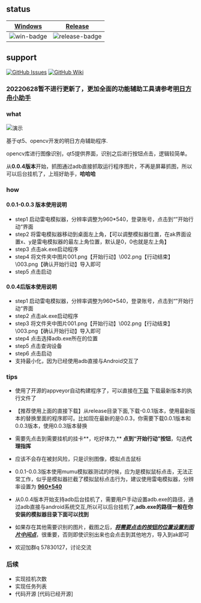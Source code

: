 
## status
| [Windows][win-link] | [Release][release-link]|
| :-----------------: |:-----------------: |
| ![win-badge]        |![release-badge] |


[win-badge]: https://ci.appveyor.com/api/projects/status/mwr2xc7rhgfrxlj3?svg=true "AppVeyor build status"
[win-link]: https://ci.appveyor.com/project/kensou24/akhelper "AppVeyor build status"
[release-link]: https://github.com/kensou24/akhelper/releases "Release status"
[release-badge]: https://img.shields.io/github/v/release/kensou24/akhelper.svg?style=flat-square" "Release status"

## support
[![GitHub Issues](https://img.shields.io/badge/github-issues-red.svg?maxAge=60)](https://github.com/kensou24/akhelper/issues)
[![GitHub Wiki](https://img.shields.io/badge/github-wiki-181717.svg?maxAge=60)](https://github.com/kensou24/akhelper/wiki)

### 20220628暂不进行更新了，更加全面的功能辅助工具请参考[明日方舟小助手](https://github.com/MaaAssistantArknights/MaaAssistantArknights) 


### what

![演示](https://github.com/kensou24/akhelper/blob/master/images/ak-help.gif)

基于qt5、opencv开发的明日方舟辅助程序.

opencv库进行图像识别，qt5提供界面，识别之后进行按钮点击，逻辑较简单。

从**0.0.4版本**开始，抓图通过adb直接抓取运行程序图片，不再是屏幕抓图，所以可以后台挂机了，上班好助手，**哈哈哈**

### how

#### 0.0.1-0.0.3 版本使用说明

- step1 启动雷电模拟器，分辨率调整为960*540，登录账号，点击到“”开始行动“界面
- step2 将雷电模拟器移动到桌面左上角，【可以调整模拟器位置，在ak界面设置x、y是雷电模拟器的最左上角位置，默认是0，0也就是左上角】
- step3 点击ak.exe启动程序
- step4 将文件夹中图片001.png【开始行动】\002.png【行动结束】\003.png【确认开始行动】导入即可
- step5 点击启动

#### 0.0.4后版本使用说明

- step1 启动雷电模拟器，分辨率调整为960*540，登录账号，点击到“”开始行动“界面
- step2 点击ak.exe启动程序
- step3 将文件夹中图片001.png【开始行动】\002.png【行动结束】\003.png【确认开始行动】导入即可
- step4 点击选择adb.exe所在的位置
- step5 点击查询设备
- step6 点击启动
- 支持最小化，因为已经使用adb直接与Android交互了

### tips

- 使用了开源的appveyor自动构建程序了，可以直接在[下载](https://github.com/kensou24/akhelper/releases) 下载最新版本的执行文件了

- 【推荐使用上面的直接下载】从release目录下面,下载-0.0.1版本，使用最新版本的替换里面的程序即可。比如现在最新的是0.0.3，你需要下载0.0.1版本和0.0.3版本，使用0.0.3版本替换
- 需要先点击到需要挂机的挂卡**，吃好体力,** **点到“开始行动”按钮**，勾选**代理指挥**
- 应该不会存在被封风险，只是识别图像，模拟点击鼠标
- 0.0.1-0.0.3版本使用mumu模拟器测试的时候，应为是模拟鼠标点击，无法正常工作，似乎是模拟器拦截了模拟鼠标点击行为，建议使用雷电模拟器，分辨率设置为 **<u> 960*540 </u>**
- 从0.0.4版本开始支持adb后台挂机了，需要用户手动设置adb.exe的路径，通过adb直接与android系统交互,所以可以后台挂机了,**adb.exe的路径一般在你安装的模拟器目录下面可以找到**
- 如果存在其他需要识别的图片，截图之后，<u>***将需要点击的按钮的位置设置到图片中间点***</u>，很重要，否则即使识别出来也会点击到其他地方，导入到ak即可
- 欢迎加群q 57830127，讨论交流
### 后续

  - 实现挂机次数
  - 实现任务列表
  - 代码开源 [代码已经开源]

  

